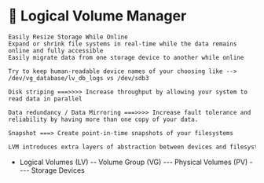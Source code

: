 # 🐧 Logical Volume Manager
```text
Easily Resize Storage While Online
Expand or shrink file systems in real-time while the data remains online and fully accessible
Easily migrate data from one storage device to another while online

Try to keep human-readable device names of your choosing like --> /dev/vg_database/lv_db_logs vs /dev/sdb3
```

```text
Disk striping ===>>>> Increase throughput by allowing your system to read data in parallel

Data redundancy / Data Mirroring ===>>>> Increase fault tolerance and reliability by having more than one copy of your data.

Snapshot ===> Create point-in-time snapshots of your filesystems
```

```bash
LVM introduces extra layers of abstraction between devices and filesystems placed on those storage devices
```

- Logical Volumes (LV)
-- Volume Group (VG)
--- Physical Volumes (PV)
---- Storage Devices